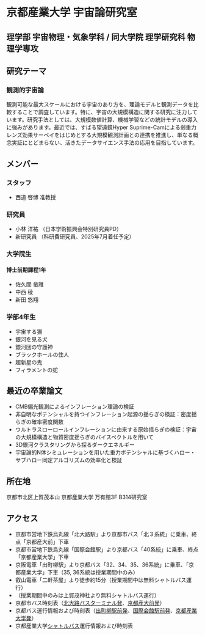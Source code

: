 # 京都産業大学 宇宙論研究室
## 理学部 宇宙物理・気象学科 / 同大学院 理学研究科 物理学専攻

## 研究テーマ
### 観測的宇宙論
観測可能な最大スケールにおける宇宙のあり方を、理論モデルと観測データを比較することで調査しています。特に、宇宙の大規模構造に関する研究に注力しています。研究手法としては、大規模数値計算、機械学習などの統計モデルの導入に強みがあります。最近では、すばる望遠鏡Hyper Suprime-Camによる弱重力レンズ効果サーベイをはじめとする大規模観測計画との連携を推進し、単なる概念実証にとどまらない、活きたデータサイエンス手法の応用を目指しています。

## メンバー
### スタッフ
* 西道 啓博 准教授
### 研究員
* 小林 洋祐 （日本学術振興会特別研究員PD）
* 新研究員 （科研費研究員、2025年7月着任予定）
### 大学院生
#### 博士前期課程1年
* 佐久間 竜雅
* 中西 稜
* 新田 悠翔
### 学部4年生
* 宇宙する猫
* 銀河を見る犬
* 銀河団の守護神
* ブラックホールの住人
* 超新星の鬼
* フィラメントの蛇

## 最近の卒業論文
* CMB偏光観測によるインフレーション理論の検証
* 非自明なポテンシャルを持つインフレーション起源の揺らぎの検証：密度揺らぎの確率密度関数
* ウルトラスローロールインフレーションに由来する原始揺らぎの検証：宇宙の大規模構造と物質密度揺らぎのバイスペクトルを用いて
* 3D銀河クラスタリングから探るダークエネルギー
* 宇宙論的N体シミュレーションを用いた重力ポテンシャルに基づくハロー・サブハロー同定アルゴリズムの効率化と検証

## 所在地
京都市北区上賀茂本山 京都産業大学 万有館3F B314研究室

## アクセス
* 京都市営地下鉄烏丸線「北大路駅」より京都市バス「北３系統」に乗車、終点「京都産大前」下車
* 京都市営地下鉄烏丸線「国際会館駅」より京都バス「40系統」に乗車、終点「京都産業大学」下車
* 京阪電車「出町柳駅」より京都バス「32、34、35、36系統」に乗車、「京都産業大学」下車（35, 36系統は授業期間中のみ）
* 叡山電車「二軒茶屋」より徒歩約15分（授業期間中は無料シャトルバス運行）
* （授業期間中のみは上賀茂神社より無料シャトルバス運行）
* 京都市バス時刻表（[北大路バスターミナル発](https://www2.city.kyoto.lg.jp/kotsu/busdia/hyperdia/70711001.htm)、[京都産大前発](https://www2.city.kyoto.lg.jp/kotsu/busdia/hyperdia/47530001.htm)）
* 京都バス運行情報および時刻表（[出町柳駅前発](https://www.kyotobus.jp/route/timetable/kana19/demachiyanagiekimae.html)、[国際会館駅前発](https://www.kyotobus.jp/route/timetable/kana10/kokusaikaikanekimae.html)、[京都産業大学発](https://www.kyotobus.jp/route/timetable/kana07/kyotosangyodaigakumae.html)）
* 京都産業大学[シャトルバス](https://www.kyoto-su.ac.jp/bus/)運行情報および時刻表
